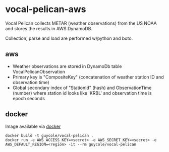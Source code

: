 # vocal-pelican-aws
Vocal Pelican collects METAR (weather observations) from the US NOAA and stores the results in AWS DynamoDB.

Collection, parse and load are performed w/python and boto.

## aws
* Weather observations are stored in DynamoDb table VocalPelicanObservation
* Primary key is "CompositeKey" (concatenation of weather station ID and observation time)
* Global secondary index of "StationId" (hash) and ObservationTime (number) where station id looks like 'KRBL' and observation time is epoch seconds

## docker
Image available via [docker](https://hub.docker.com/r/guycole/vocal-pelican/)

```
docker build -t guycole/vocal-pelican .
docker run -e AWS_ACCESS_KEY=<secret> -e AWS_SECRET_KEY=<secret> -e AWS_DEFAULT_REGION=<region> -it --rm guycole/vocal-pelican
```
